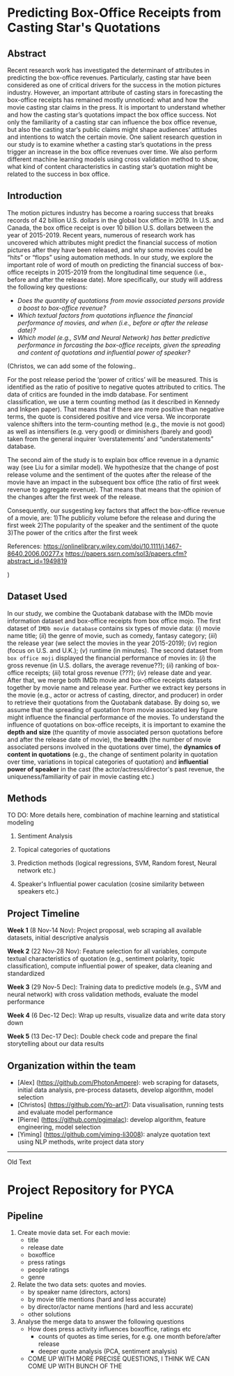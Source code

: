 # Predicting Box-Office Receipts from Casting Star's Quotations


## Abstract

Recent research work has investigated the determinant of attributes in predicting the box-office revenues. Particularly, casting star have been considered as one of critical drivers for the success in the motion pictures industry. However, an important attribute of casting stars in forecasting the box-office receipts has remained mostly unnoticed: what and how the movie casting star claims in the press. It is important to understand whether and how the casting star’s quotations impact the box office success. Not only the familiarity of a casting star can influence the box office revenue, but also the casting star’s public claims might shape audiences’ attitudes and intentions to watch the certain movie. One salient research question in our study is to examine whether a casting star’s quotations in the press trigger an increase in the box office revenues over time. We also perform different machine learning models using cross validation method to show, what kind of content characteristics in casting star’s quotation might be related to the success in box office. 


## Introduction


The motion pictures industry has become a roaring success that breaks records of 42 billion U.S. dollars in the global box office in 2019. In U.S. and Canada, the box office receipt is over 10 billion U.S. dollars between the year of 2015-2019. Recent years, numerous of research work has uncovered which attributes might predict the financial success of motion pictures after they have been released, and why some movies could be “hits” or “flops” using automation methods. In our study, we explore the important role of word of mouth on predicting the financial success of box-office receipts in 2015-2019 from the longitudinal time sequence (i.e., before and after the release date). More specifically, our study will address the following key questions:

* *Does the quantity of quotations from movie associated persons provide a boost to box-office revenue?*
* *Which textual factors from quotations influence the financial performance of movies, and when (i.e., before or after the release date)?*
* *Which model (e.g., SVM and Neural Network) has better predictive performance in forcasting the box-office receipts, given the spreading and content of quotations and influential power of speaker?*

(Christos, we can add some of the folowing..

For the post release period the ‘power of critics’ will be measured. This is identified as the ratio of positive to negative quotes attributed to critics. The data of critics are founded in the imdb database. For sentiment classification, we use a term counting method (as it described in Kennedy and Inkpen paper). That means that if there are more positive than negative terms, the quote is considered positive and vice versa. We incorporate valence shifters into the term-counting method (e.g., the movie is not good) as well as intensifiers (e.g. very good) or diminishers (barely and good) taken from the general inquirer ‘overstatements’ and “understatements” database.

The second aim of the study is to explain box office revenue in a dynamic way (see Liu for a similar model). We hypothesize that the change of post release volume and the sentiment of the quotes after the release of the movie have an impact in the subsequent box office (the ratio of first week revenue to aggregate revenue). That means that means that the opinion of the changes after the first week of the release.

Consequently, our susgesting key factors that affect the box-office revenue of a movie, are:
1)The publicity volume before the release and during the first week
2)The popularity of the speaker and the sentiment of the quote
3)The power of the critics after the first week

References:
https://onlinelibrary.wiley.com/doi/10.1111/j.1467-8640.2006.00277.x
https://papers.ssrn.com/sol3/papers.cfm?abstract_id=1949819

)


## Dataset Used
In our study, we combine the Quotabank database with the IMDb movie information dataset and box-office receipts from box office mojo. The first dataset of ```IMDb movie database``` contains six types of movie data: (*i*) movie name title; (*ii*) the genre of movie, such as comedy, fantasy category; (*iii*) the release year (we select the movies in the year 2015-2019); (*iv*) region (focus on U.S. and U.K.); (*v*) runtime (in minutes). The second dataset from ```box office moji``` displayed the financial performance of movies in: (*i*) the gross revenue (in U.S. dollars, the average revenue??); (*ii*) ranking of box-office receipts; (*iii*) total gross revenue (???); (*iv*) release date and year. After that, we merge both IMDb movie and box-office receipts datasets together by movie name and release year. Further we extract key persons in the movie (e.g., actor or actress of casting, director, and producer) in order to retrieve their quotations from the Quotabank database. By doing so, we assume that the spreading of quotation from movie associated key figure might influence the financial performance of the movies. To understand the influence of quotations on box-office receipts, it is important to examine the **depth and size** (the quantity of movie associated person quotations before and after the release date of movie), the **breadth** (the number of movie associated persons involved in the quotations over time), the **dynamics of content in quotations** (e.g., the change of sentiment polarity in quotation over time, variations in topical categories of quotation) and **influential power of speaker** in the cast (the actor/actress/director's past revenue, the uniqueness/familiarity of pair in movie casting etc.) 


## Methods 

TO DO: More details here, combination of machine learning and statistical modeling

1. Sentiment Analysis 

2. Topical categories of quotations

3. Prediction methods (logical regressions, SVM, Random forest, Neural network etc.)

4. Speaker's Influential power caculation (cosine similarity between speakers etc.)

## Project Timeline

**Week 1** (8 Nov-14 Nov): 
Project proposal, web scraping all available datasets, initial descriptive analysis

**Week 2** (22 Nov-28 Nov): 
Feature selection for all variables, compute textual characteristics of quotation (e.g., sentiment polarity, topic classification), compute influential power of speaker, data cleaning and standardized 

**Week 3** (29 Nov-5 Dec):
Training data to predictive models (e.g., SVM and neural network) with cross validation methods, evaluate the model performance 

**Week 4** (6 Dec-12 Dec):
Wrap up results, visualize data and write data story down

**Week 5** (13 Dec-17 Dec): 
Double check code and prepare the final storytelling about our data results 

## Organization within the team

* [Alex] (https://github.com/PhotonAmpere): web scraping for datasets, initial data analysis, pre-process datasets, develop algorithm, model selection
* [Christos] (https://github.com/Yo-art7): Data visualisation, running tests and evaluate model performance 
* [Pierre] (https://github.com/pgimalac): develop algorithm, feature engineering, model selection
* [Yiming] (https://github.com/yiming-li3008): analyze quotation text using NLP methods, write project data story

***

Old Text


# Project Repository for PYCA

## Pipeline
1. Create movie data set. For each movie:
   - title
   - release date
   - boxoffice
   - press ratings
   - people ratings
   - genre
2. Relate the two data sets: quotes and movies.
   - by speaker name (directors, actors)
   - by movie title mentions (hard and less accurate)
   - by director/actor name mentions (hard and less accurate)
   - other solutions
3. Analyse the merge data to answer the following questions
   - How does press activity influences boxoffice, ratings etc
     - counts of quotes as time series, for e.g. one month before/after release
     - deeper quote analysis (PCA, sentiment analysis)
   - COME UP WITH MORE PRECISE QUESTIONS, I THINK WE CAN COME UP WITH BUNCH OF THE
